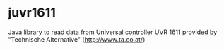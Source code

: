 # juvr1611
Java library to read data from Universal controller UVR 1611 provided by "Technische Alternative" (http://www.ta.co.at/)
